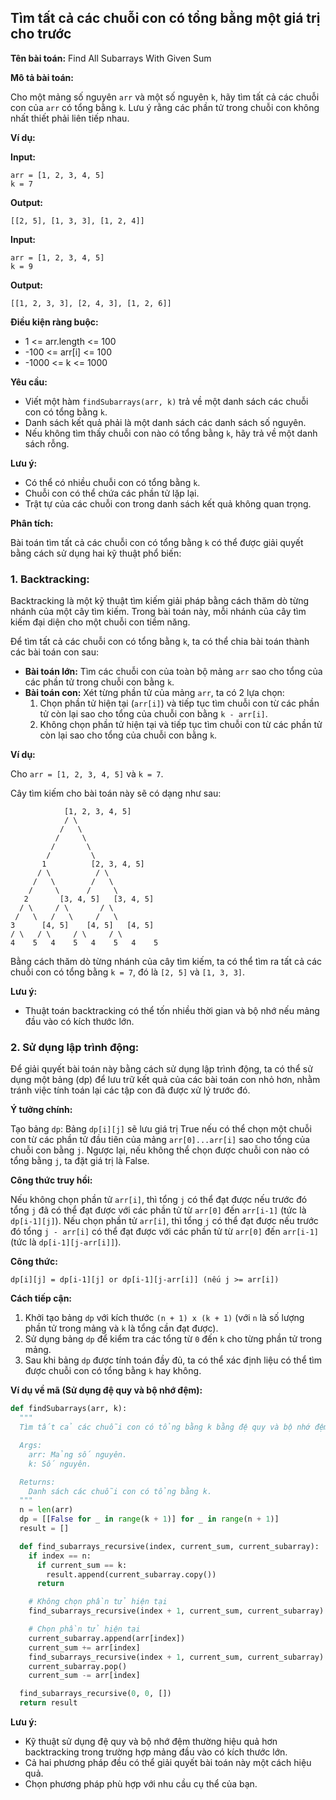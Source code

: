 ## Tìm tất cả các chuỗi con có tổng bằng một giá trị cho trước

**Tên bài toán:** Find All Subarrays With Given Sum

**Mô tả bài toán:**

Cho một mảng số nguyên `arr` và một số nguyên `k`, hãy tìm tất cả các chuỗi con của `arr` có tổng bằng `k`. Lưu ý rằng các phần tử trong chuỗi con không nhất thiết phải liên tiếp nhau.

**Ví dụ:**

**Input:**

```
arr = [1, 2, 3, 4, 5]
k = 7
```

**Output:**

```
[[2, 5], [1, 3, 3], [1, 2, 4]]
```

**Input:**

```
arr = [1, 2, 3, 4, 5]
k = 9
```

**Output:**

```
[[1, 2, 3, 3], [2, 4, 3], [1, 2, 6]]
```

**Điều kiện ràng buộc:**

- 1 <= arr.length <= 100
- -100 <= arr[i] <= 100
- -1000 <= k <= 1000

**Yêu cầu:**

- Viết một hàm `findSubarrays(arr, k)` trả về một danh sách các chuỗi con có tổng bằng `k`.
- Danh sách kết quả phải là một danh sách các danh sách số nguyên.
- Nếu không tìm thấy chuỗi con nào có tổng bằng `k`, hãy trả về một danh sách rỗng.

**Lưu ý:**

- Có thể có nhiều chuỗi con có tổng bằng `k`.
- Chuỗi con có thể chứa các phần tử lặp lại.
- Trật tự của các chuỗi con trong danh sách kết quả không quan trọng.

**Phân tích:**

Bài toán tìm tất cả các chuỗi con có tổng bằng `k` có thể được giải quyết bằng cách sử dụng hai kỹ thuật phổ biến:

### 1. Backtracking:

Backtracking là một kỹ thuật tìm kiếm giải pháp bằng cách thăm dò từng nhánh của một cây tìm kiếm. Trong bài toán này, mỗi nhánh của cây tìm kiếm đại diện cho một chuỗi con tiềm năng.

Để tìm tất cả các chuỗi con có tổng bằng `k`, ta có thể chia bài toán thành các bài toán con sau:

- **Bài toán lớn:** Tìm các chuỗi con của toàn bộ mảng `arr` sao cho tổng của các phần tử trong chuỗi con bằng `k`.
- **Bài toán con:** Xét từng phần tử của mảng `arr`, ta có 2 lựa chọn:
  1. Chọn phần tử hiện tại (`arr[i]`) và tiếp tục tìm chuỗi con từ các phần tử còn lại sao cho tổng của chuỗi con bằng `k - arr[i]`.
  2. Không chọn phần tử hiện tại và tiếp tục tìm chuỗi con từ các phần tử còn lại sao cho tổng của chuỗi con bằng `k`.

**Ví dụ:**

Cho `arr = [1, 2, 3, 4, 5]` và `k = 7`.

Cây tìm kiếm cho bài toán này sẽ có dạng như sau:

```
            [1, 2, 3, 4, 5]
            / \
           /   \
          /     \
         /       \
        /         \
       1          [2, 3, 4, 5]
      / \          / \
     /   \        /   \
    /     \      /     \
   2       [3, 4, 5]   [3, 4, 5]
  / \     / \       / \
 /   \   /   \     /   \
3      [4, 5]    [4, 5]   [4, 5]
/ \   / \     / \     / \
4    5   4    5   4    5   4    5
```

Bằng cách thăm dò từng nhánh của cây tìm kiếm, ta có thể tìm ra tất cả các chuỗi con có tổng bằng `k = 7`, đó là `[2, 5]` và `[1, 3, 3]`.

**Lưu ý:**

- Thuật toán backtracking có thể tốn nhiều thời gian và bộ nhớ nếu mảng đầu vào có kích thước lớn.

### 2. Sử dụng lập trình động:

Để giải quyết bài toán này bằng cách sử dụng lập trình động, ta có thể sử dụng một bảng (dp) để lưu trữ kết quả của các bài toán con nhỏ hơn, nhằm tránh việc tính toán lại các tập con đã được xử lý trước đó.

**Ý tưởng chính:**

Tạo bảng `dp`: Bảng `dp[i][j]` sẽ lưu giá trị True nếu có thể chọn một chuỗi con từ các phần tử đầu tiên của mảng `arr[0]...arr[i]` sao cho tổng của chuỗi con bằng `j`. Ngược lại, nếu không thể chọn được chuỗi con nào có tổng bằng `j`, ta đặt giá trị là False.

**Công thức truy hồi:**

Nếu không chọn phần tử `arr[i]`, thì tổng `j` có thể đạt được nếu trước đó tổng `j` đã có thể đạt được với các phần tử từ `arr[0]` đến `arr[i-1]` (tức là `dp[i-1][j]`).
Nếu chọn phần tử `arr[i]`, thì tổng `j` có thể đạt được nếu trước đó tổng `j - arr[i]` có thể đạt được với các phần tử từ `arr[0]` đến `arr[i-1]` (tức là `dp[i-1][j-arr[i]]`).

**Công thức:**

```
dp[i][j] = dp[i-1][j] or dp[i-1][j-arr[i]] (nếu j >= arr[i])
```

**Cách tiếp cận:**

1. Khởi tạo bảng `dp` với kích thước `(n + 1) x (k + 1)` (với `n` là số lượng phần tử trong mảng và `k` là tổng cần đạt được).
2. Sử dụng bảng `dp` để kiểm tra các tổng từ `0` đến `k` cho từng phần tử trong mảng.
3. Sau khi bảng `dp` được tính toán đầy đủ, ta có thể xác định liệu có thể tìm được chuỗi con có tổng bằng `k` hay không.

**Ví dụ về mã (Sử dụng đệ quy và bộ nhớ đệm):**

```python
def findSubarrays(arr, k):
  """
  Tìm tất cả các chuỗi con có tổng bằng k bằng đệ quy và bộ nhớ đệm.

  Args:
    arr: Mảng số nguyên.
    k: Số nguyên.

  Returns:
    Danh sách các chuỗi con có tổng bằng k.
  """
  n = len(arr)
  dp = [[False for _ in range(k + 1)] for _ in range(n + 1)]
  result = []

  def find_subarrays_recursive(index, current_sum, current_subarray):
    if index == n:
      if current_sum == k:
        result.append(current_subarray.copy())
      return

    # Không chọn phần tử hiện tại
    find_subarrays_recursive(index + 1, current_sum, current_subarray)

    # Chọn phần tử hiện tại
    current_subarray.append(arr[index])
    current_sum += arr[index]
    find_subarrays_recursive(index + 1, current_sum, current_subarray)
    current_subarray.pop()
    current_sum -= arr[index]

  find_subarrays_recursive(0, 0, [])
  return result
```

**Lưu ý:**

- Kỹ thuật sử dụng đệ quy và bộ nhớ đệm thường hiệu quả hơn backtracking trong trường hợp mảng đầu vào có kích thước lớn.
- Cả hai phương pháp đều có thể giải quyết bài toán này một cách hiệu quả.
- Chọn phương pháp phù hợp với nhu cầu cụ thể của bạn.
